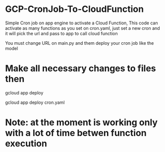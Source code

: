 # GCP-CronJob-To-CloudFunction
Simple Cron job on app engine to activate a Cloud Function,
This code can activate as many functions as you set on cron.yaml,
just set a new cron and it will pick the url and pass to app to call cloud function

You must change URL on main.py 
and them deploy your cron job like the model

# Make all necessary changes to files then 

gcloud app deploy

gcloud app deploy cron.yaml

# Note: at the moment is working only with a lot of time betwen function execution
